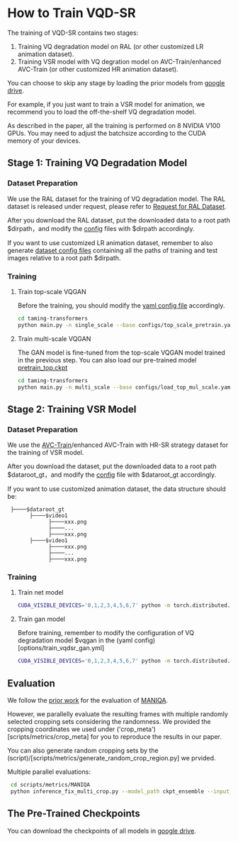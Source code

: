 # How to Train VQD-SR

The training of VQD-SR contains two stages:
1. Training VQ degradation model on RAL (or other customized LR animation dataset).
3. Training VSR model with VQ degration model on AVC-Train/enhanced AVC-Train (or other customized HR animation dataset).

You can choose to skip any stage by loading the prior models from [google drive](https://drive.google.com/file/d/1MvDG9NfZjnW0kyCyPtokgC3M8lhFgnLv/view?usp=drive_link). 

For example, if you just want to train a VSR model for animation, we recommend you to load the off-the-shelf VQ degradation model.

As described in the paper, all the training is performed on 8 NVIDIA V100 GPUs. You may need to adjust the batchsize according to the CUDA memory of your devices.

## Stage 1: Training VQ Degradation Model
### Dataset Preparation
We use the RAL dataset for the training of VQ degradation model. The RAL dataset is released under request, please refer to [Request for RAL Dataset](README.md#request-for-ral-dataset).

After you download the RAL dataset, put the downloaded data to a root path $dirpath，and modify the [config](taming-transformers/configs) files with $dirpath accordingly.

If you want to use customized LR animation dataset, remember to also generate [dataset config files](taming-transformers/data) containing all the paths of training and test images relative to a root path $dirpath.

### Training
1. Train top-scale VQGAN
   
   Before the training, you should modify the [yaml config file](taming-transformers/configs/top_scale_pretrain.yaml) accordingly. 
   ```bash
   cd taming-transformers
   python main.py -n single_scale --base configs/top_scale_pretrain.yaml -t True --gpus 0,1,2,3,4,5,6,7

   ```
3. Train multi-scale VQGAN

   The GAN model is fine-tuned from the top-scale VQGAN model trained in the previous step. You can also load our pre-trained model [pretrain_top.ckpt](https://drive.google.com/file/d/1MvDG9NfZjnW0kyCyPtokgC3M8lhFgnLv/view?usp=drive_link) 
   ```bash
   cd taming-transformers
   python main.py -n multi_scale --base configs/load_top_mul_scale.yaml -t True --gpus 0,1,2,3,4,5,6,7

   ```

## Stage 2: Training VSR Model
### Dataset Preparation
We use the [AVC-Train](https://github.com/TencentARC/AnimeSR#request-for-avc-dataset)/enhanced AVC-Train with HR-SR strategy dataset for the training of VSR model.

After you download the dataset, put the downloaded data to a root path $dataroot_gt，and modify the [config](options) file with $dataroot_gt accordingly.

If you want to use customized animation dataset, the data structure should be:
 ```
  ├────$dataroot_gt
        ├────$video1
              ├────xxx.png
              ├────...
              ├────xxx.png
        ├────$video1
              ├────xxx.png
              ├────...
              ├────xxx.png
 ```

### Training
1. Train net model
   ```bash
   CUDA_VISIBLE_DEVICES='0,1,2,3,4,5,6,7' python -m torch.distributed.launch --master_port 1220 --nproc_per_node=8 vqdsr/train.py -opt options/train_vqdsr_net.yml --launcher pytorch [--auto_resume]
   ```
3. Train gan model
   
   Before training, remember to modify the configuration of VQ degradation model $vqgan in the (yaml config)[options/train_vqdsr_gan.yml]
    ```bash
   CUDA_VISIBLE_DEVICES='0,1,2,3,4,5,6,7' python -m torch.distributed.launch --master_port 1220 --nproc_per_node=8 vqdsr/train.py -opt options/train_vqdsr_gan.yml --launcher pytorch [--auto_resume]
   ```
## Evaluation
We follow the [prior work](https://github.com/TencentARC/AnimeSR/blob/main/scripts/metrics/README.md) for the evaluation of [MANIQA](https://github.com/IIGROUP/MANIQA).

However, we parallelly evaluate the resulting frames with multiple randomly selected cropping sets considering the randomness. We provided the cropping coordinates we used under ('crop_meta')[scripts/metrics/crop_meta] for you to reproduce the results in our paper.

You can also generate random cropping sets by the (script)/[scripts/metrics/generate_random_crop_region.py] we prvided.

Multiple parallel evaluations:
  ```bash
   cd scripts/metrics/MANIQA
   python inference_fix_multi_crop.py --model_path ckpt_ensemble --input_dir $path_of_result_folder --output_dir $output/ --crop_meta ../crop_meta
   ```

## The Pre-Trained Checkpoints
You can download the checkpoints of all models in [google drive](https://drive.google.com/file/d/1MvDG9NfZjnW0kyCyPtokgC3M8lhFgnLv/view?usp=drive_link).
